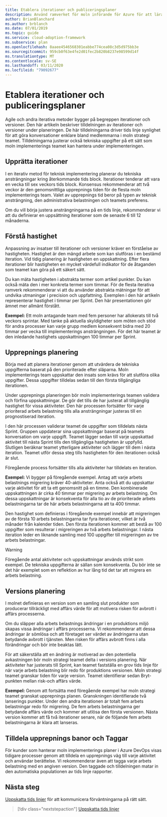 ```yaml
---
title: Etablera iterationer och publiceringsplaner
description: Använd ramverket för moln införande för Azure för att lära dig hur du definierar iterationer och versions planer för att hjälpa dig att hantera din implementering.
author: BrianBlanchard
ms.author: brblanch
ms.date: 07/01/2019
ms.topic: guide
ms.service: cloud-adoption-framework
ms.subservice: plan
ms.openlocfilehash: 8aaee4546568301eabbe774cea08c3d5d975bb3e
ms.sourcegitcommit: 959cb0f63e4fe2d01fec2b820b8237e98599d14f
ms.translationtype: MT
ms.contentlocale: sv-SE
ms.lasthandoff: 03/11/2020
ms.locfileid: "79092677"
---
```

# <a name="establish-iterations-and-release-plans"></a>Etablera iterationer och publiceringsplaner

Agile och andra iterativa metoder bygger på begreppen iterationer och versioner. Den här artikeln beskriver tilldelningen av iterationer och versioner under planeringen. De här tilldelningarna driver tids linje synlighet för att göra konversationer enklare bland medlemmarna i moln strategi teamet. Tilldelningarna justerar också tekniska uppgifter på ett sätt som moln implementerings teamet kan hantera under implementeringen.

## <a name="establish-iterations"></a>Upprätta iterationer

I en iterativ metod för teknisk implementering planerar du tekniska ansträngningar kring återkommande tids block. Iterationer tenderar att vara en vecka till sex veckors tids block. Konsensus rekommenderar att två veckor är den genomsnittliga upprepnings tiden för de flesta moln implementerings team. Valet av upprepnings tid beror på typen av teknisk ansträngning, den administrativa belastningen och teamets preferens.

Om du vill börja justera ansträngningarna på en tids linje, rekommenderar vi att du definierar en uppsättning iterationer som de senaste 6 till 12 månaderna.

## <a name="understand-velocity"></a>Förstå hastighet

Anpassning av insatser till iterationer och versioner kräver en förståelse av hastigheten. Hastighet är den mängd arbete som kan slutföras i en bestämd iteration. Vid tidig planering är hastigheten en uppskattning. Efter flera iterationer blir hastigheten en mycket värdefull indikator för de åtaganden som teamet kan göra på ett säkert sätt.

Du kan mäta hastigheten i abstrakta termer som artikel punkter. Du kan också mäta den i mer konkreta termer som timmar. För de flesta iterativa ramverk rekommenderar vi att du använder abstrakta mätningar för att undvika utmaningar i precision och uppfattning. Exemplen i den här artikeln representerar hastighet i timmar per Sprint. Den här presentationen gör ämnet mer allmänt förstått.

**Exempel:** Ett moln antagande team med fem personer har allokerats till två veckors sprintar. Med tanke på aktuella skyldigheter som möten och stöd för andra processer kan varje grupp medlem konsekvent bidra med 20 timmar per vecka till implementerings ansträngningen. För det här teamet är den inledande hastighets uppskattningen 100 timmar per Sprint.

## <a name="iteration-planning"></a>Upprepnings planering

Börja med att planera iterationer genom att utvärdera de tekniska uppgifterna baserat på den prioriterade efter släparna. Moln implementerings team uppskattar den insats som krävs för att slutföra olika uppgifter. Dessa uppgifter tilldelas sedan till den första tillgängliga iterationen.

Under upprepnings planeringen bör moln implementerings teamen validera och förfina uppskattningar. De gör det tills de har justerat all tillgänglig hastighet för vissa aktiviteter. Den här processen fortsätter för varje prioriterad arbets belastning tills alla ansträngningar justeras till en prognostiserad iteration.

I den här processen validerar teamet de uppgifter som tilldelats nästa Sprint. Gruppen uppdaterar sina uppskattningar baserat på teamets konversation om varje uppgift. Teamet lägger sedan till varje uppskattad aktivitet till nästa Sprint tills den tillgängliga hastigheten är uppfylld. Slutligen beräknar teamet ytterligare aktiviteter och lägger till dem i nästa iteration. Teamet utför dessa steg tills hastigheten för den iterationen också är slut.

Föregående process fortsätter tills alla aktiviteter har tilldelats en iteration.

**Exempel:** Vi bygger på föregående exempel. Antag att varje arbets belastnings migrering kräver 40-aktiviteter. Anta också att du uppskattar varje aktivitet för att ta ett genomsnitt på en timme. Den kombinerade uppskattningen är cirka 40 timmar per migrering av arbets belastning. Om dessa uppskattningar är konsekventa för alla tio av de prioriterade arbets belastningarna tar de här arbets belastningarna att ta 400 timmar.

Den hastighet som definieras i föregående exempel innebär att migreringen av de första 10 arbets belastningarna tar fyra iterationer, vilket är två månader från kalender tiden. Den första iterationen kommer att bestå av 100 uppgifter som resulterar i migreringen av två arbets belastningar. I nästa iteration leder en liknande samling med 100 uppgifter till migreringen av tre arbets belastningar.

> [!WARNING]
> Föregående antal aktiviteter och uppskattningar används strikt som exempel. De tekniska uppgifterna är sällan som konsekventa. Du bör inte se det här exemplet som en reflektion av hur lång tid det tar att migrera en arbets belastning.

## <a name="release-planning"></a>Versions planering

I molnet definieras en version som en samling slut produkter som producerar tillräckligt med affärs värde för att motivera risken för avbrott i affärs processerna.

Om du släpper alla arbets belastnings ändringar i en produktions miljö skapas vissa ändringar i affärs processerna. Vi rekommenderar att dessa ändringar är sömlösa och att företaget ser värdet av ändringarna utan betydande avbrott i tjänsten. Men risken för affärs avbrott finns i alla förändringar och bör inte beaktas lätt.

För att säkerställa att en ändring är motiverad av den potentiella avkastningen bör moln strategi teamet delta i versions planering. När aktiviteter har justerats till Sprint, kan teamet fastställa en grov tids linje för när varje arbets belastning blir redo för produktions versionen. Moln strategi teamet granskar tiden för varje version. Teamet identifierar sedan Bryt-punkten mellan risk-och affärs värde.

**Exempel:** Genom att fortsätta med föregående exempel har moln strategi teamet granskat upprepnings planen. Granskningen identifierade två lanserings punkter. Under den andra iterationen är totalt fem arbets belastningar redo för migrering. De fem arbets belastningarna ger betydande affärs värde och kommer att utlösa den första versionen. Nästa version kommer att få två iterationer senare, när de följande fem arbets belastningarna är klara att lanseras.

## <a name="assign-iteration-paths-and-tags"></a>Tilldela upprepnings banor och Taggar

För kunder som hanterar moln implementerings planer i Azure DevOps visas tidigare processer genom att tilldela en upprepnings väg till varje aktivitet och användar berättelse. Vi rekommenderar även att tagga varje arbets belastning med en angiven version. Den taggade och tilldelningen matar in den automatiska populationen av tids linje rapporter.

## <a name="next-steps"></a>Nästa steg

[Uppskatta tids linjer](./timelines.md) för att kommunicera förväntningarna på rätt sätt.

> [!div class="nextstepaction"]
> [Uppskatta tids linjer](./timelines.md)
